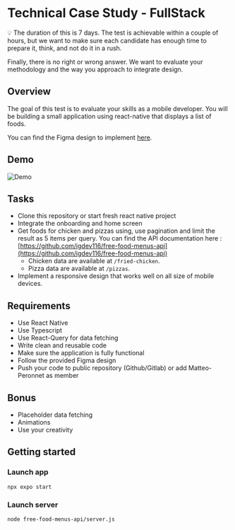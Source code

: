 # Technical Case Study - FullStack

<aside>
💡 The duration of this is 7 days. The test is achievable within a couple of hours, but we want to make sure each candidate has enough time to prepare it, think, and not do it in a rush.

Finally, there is no right or wrong answer. We want to evaluate your methodology and the way you approach to integrate design.

</aside>

## Overview

The goal of this test is to evaluate your skills as a mobile developer. You will be building a small application using react-native that displays a list of foods.

You can find the Figma design to implement [here](https://www.figma.com/file/wcenN7ogtU81WAhem9z4w4/react-native-app-tech-test?type=design&node-id=0%3A1&mode=design&t=Add5ZqojNIZDT03P-1).

## Demo

![Demo](doc/demo.gif)

## Tasks

- Clone this repository or start fresh react native project
- Integrate the onboarding and home screen
- Get foods for chicken and pizzas using, use pagination and limit the result as 5 items per query. You can find the API documentation here : [https://github.com/igdev116/free-food-menus-api](https://github.com/igdev116/free-food-menus-api)
  - Chicken data are available at `/fried-chicken`.
  - Pizza data are available at `/pizzas`.
- Implement a responsive design that works well on all size of mobile devices.

## Requirements

- Use React Native
- Use Typescript
- Use React-Query for data fetching
- Write clean and reusable code
- Make sure the application is fully functional
- Follow the provided Figma design
- Push your code to public repository (Github/Gitlab) or add Matteo-Peronnet as member

## Bonus

- Placeholder data fetching
- Animations
- Use your creativity

## Getting started

### Launch app
`npx expo start`

### Launch server
`node free-food-menus-api/server.js`


